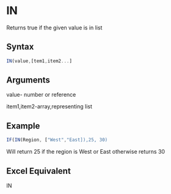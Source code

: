 # IN

Returns true if the given value is in list

## Syntax

```javascript
IN(value,[tem1,item2...]
```

## Arguments

value- number or reference

item1,item2-array,representing list

## **Example**

```javascript
IF(IN(Region, ["West","East]),25, 30)
```

Will return 25 if the region is West or East otherwise returns 30&#x20;

## **Excel Equivalent**

IN
